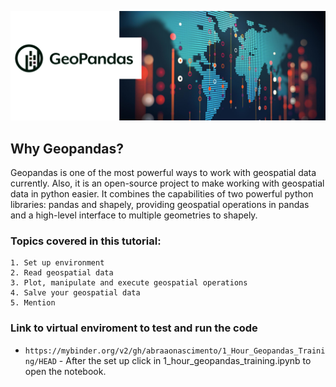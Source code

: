 ![](geo.png)

## Why Geopandas?
Geopandas is one of the most powerful ways to work with geospatial data currently. Also, it is an open-source project to make working with geospatial data in python easier. It combines the capabilities of two powerful python libraries: pandas and shapely, providing geospatial operations in pandas and a high-level interface to multiple geometries to shapely.

### Topics covered in this tutorial: 

    1. Set up environment
    2. Read geospatial data
    3. Plot, manipulate and execute geospatial operations
    4. Salve your geospatial data
    5. Mention 

### Link to virtual enviroment to test and run the code
* `https://mybinder.org/v2/gh/abraaonascimento/1_Hour_Geopandas_Training/HEAD` - After the set up click in 1_hour_geopandas_training.ipynb to open the notebook.
